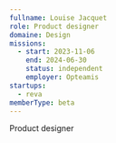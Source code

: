 ```yaml
---
fullname: Louise Jacquet
role: Product designer
domaine: Design
missions:
  - start: 2023-11-06
    end: 2024-06-30
    status: independent
    employer: Opteamis
startups:
  - reva
memberType: beta
---
```


Product designer
